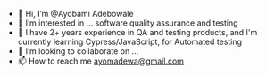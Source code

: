 - 👋 Hi, I’m @Ayobami Adebowale 
- 👀 I’m interested in ... software quality assurance and testing
- 🌱 I have 2+ years experience in QA and testing products, and I'm currently learning Cypress/JavaScript, for Automated testing
- 💞️ I’m looking to collaborate on ...
- 📫 How to reach me ayomadewa@gmail.com

<!---
Aobami Adebowale is a ✨ special ✨ repository because its `README.md` (this file) appears on your GitHub profile.
You can click the Preview link to take a look at your changes.
--->
